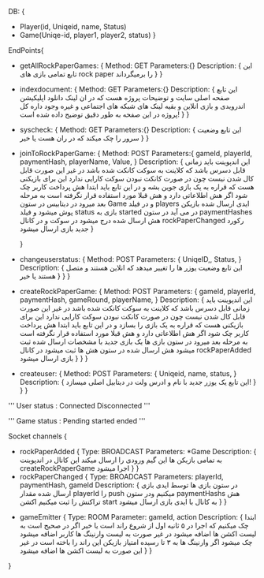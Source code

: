 DB: {
-	Player(id, Uniqeid, name, Status)
-	Game(Uniqe-id, player1, player2, status)
} 

EndPoints{

-	getAllRockPaperGames: {
		Method: GET
		Parameters:{}
		Description: {
		این تابع تمامی بازی های rock paper را برمیگرداند
		}
	}

-	indexdocument: {
		Method: GET
		Parameters:{}
		Description: {
			این تابع صفحه اصلی سایت و توضیحات پروژه هست که در ان لینک دانلود اپلیکیشن اندرویدی و بازی انلاین و بقیه لینک های شبکه های اجتماعی و غیره وجود داره کل پروژه در این صفحه به طور دقیق توضیح داده شده است!
		}
	}

-	syscheck: {
		Method: GET
		Parameters:{}
		Description: {
			این تابع وضعیت سرور را چک میکند که در ران هست یا خیر
		}
	}

-	joinToRockPaperGame: {
		Method: POST
		Parameters:{
			gameId,
			playerId,
			paymentHash,
			playerName,
			Value,
		}
		Description: {
		این اندپوینت باید زمانی قابل دسرس باشد که کلاینت به سوکت کانکت شده باشد در غیر این صورت قابل کال شدن نیست چون در صورت کانکت نبودن سوکت کارایی ندارد
		این برای بازیکنی هست که قراره به یک بازی جوین بشه و در این تابع باید ابتدا هش پرداخت کاربر چک شود اگر هش اطلاعاتی دارد و هش قبلا مورد استفاده قرار نگرفته است به مرحله بعد میرود
		در دیتابیس در ستون Game و در فیلد players ایدی ارسال شده بازیکن پوش میشود
		و فیلد status بازی به started در می آید
		در ستون paymentHashes هش ارسال شده درج میشود
		در سوکت و در کانال rockPaperChanged رکورد جدید بازی ارسال میشود
		}

	}

-	changeuserstatus: {
		Method: POST
		Parameters: {
			UniqeID,,
			Status,
		}
		Description: {
			این تابع وضعیت یوزر ها را تغییر میدهد که انلاین هستند و متصل هستند یا خیر
		}
	}
}

+	createRockPaperGame: {
		Method: POST
		Parameters: {
			gameId,
			playerId,
			paymentHash,
			gameRound,
			playerName,
		}
		Description: {
		این اندپوینت باید زمانی قابل دسرس باشد که کلاینت به سوکت کانکت شده باشد در غیر این صورت قابل کال شدن نیست چون در صورت کانکت نبودن سوکت کارایی ندارد
		این برای بازیکنی هست که قراره به یک بازی را بسازد  و در این تابع باید ابتدا هش پرداخت کاربر چک شود اگر هش اطلاعاتی دارد و هش قبلا مورد استفاده قرار نگرفته است به مرحله بعد میرود
		در ستون بازی ها یک بازی جدید با مشخصات ارسال شده ثبت میشود 
		هش ارسال شده در ستون هش ها ثبت میشود 
		در کانال rockPaperAdded بازی ارسال میشود
		}
	}
}

+	createuser: {
		Method: POST
		Parameters: {
			Uniqeid,
			name,
			status,
		}
		Description: {
			این تابع یک یوزر جدید با نام و ادرس ولت در دیتابیل اصلی میسازد!
		}
	}
}

'''
 User status :
 Connected
 Disconnected
'''

'''
Game status :
Pending
started
ended
'''

Socket channels {

-	rockPaperAdded {
		Type: BROADCAST
		Parameters: *Game
		Description: {
		به تمامی بازیکن ها این گیم ورودی را ارسال میکند این کانال در اندپوینت  createRockPaperGame اجرا میشود 
		}
	}
-	rockPaperChanged {
		Type: BROADCAST
		Parameters: playerId, paymentHash, gameId
		Description: {
		در ستون بازی ها توسط ایدی بازی ارسال شده مقدار playerId را push میکنیم
		ودر ستون paymentHashs هش تراکنش را ثبت میکنیم
		اکشن start به کانال با ایدی بازی ارسال میشود
		}
	}
	
+	gameEmitter {
		Type: ROOM 
		Parameter: gameId, action
		Description: {
		ابتدا چک میکنیم که اجرا در ۵ ثانیه اول از شروع راند است یا خیر 
		اگر در صحیح است به لیست اکشن ها اضافه میشود در غیر صورت به لیست وارنینگ ها کاربر اضافه میشود
		چک میشود اگر وارنینگ ها به ۳ تا رسیده امتیاز بازیکن این راند را باخته است در غیر این صورت به لیست اکشن ها اضافه میشود
		}
	}


}

